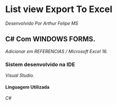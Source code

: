 # List view Export To Excel
*Desenvolvido Por Arthur Felipe MS*

## C# Com WINDOWS FORMS.
*Adicionar em REFERENCIAS / Microsoft Excel 16.*

### Sistem desenvolvido  na IDE
*Visual Studio.*

#### Linguagem Utilizada 
*C#*
